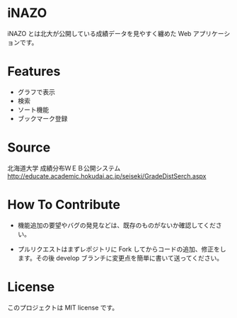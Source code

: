 # iNAZO

iNAZO とは北大が公開している成績データを見やすく纏めた Web アプリケーションです。

# Features

- グラフで表示
- 検索
- ソート機能
- ブックマーク登録

# Source

北海道大学 成績分布ＷＥＢ公開システム
http://educate.academic.hokudai.ac.jp/seiseki/GradeDistSerch.aspx

# How To Contribute

- 機能追加の要望やバグの発見などは、既存のものがないか確認してください。

- プルリクエストはまずレポジトリに Fork してからコードの追加、修正をします。その後 develop ブランチに変更点を簡単に書いて送ってください。

# License

このプロジェクトは MIT license です。
